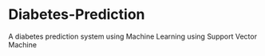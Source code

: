 # Diabetes-Prediction
A diabetes prediction system using Machine Learning  using Support Vector Machine
